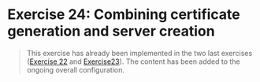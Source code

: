 # Exercise 24: Combining certificate generation and server creation

> This exercise has already been implemented in the two last exercises ([Exercise 22](./exercise22.md) and  [Exercise23](./exercise23.md)).
> The content has been added to the ongoing overall configuration.